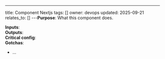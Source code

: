 ---
title: Component Nextjs
tags: []
owner: devops
updated: 2025-09-21
relates_to: []
---**Purpose**: What this component does.

**Inputs**:  
**Outputs**:  
**Critical config**:  
**Gotchas**:
- …